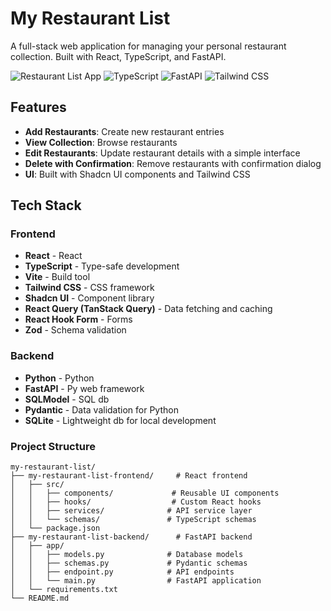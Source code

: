 # My Restaurant List

A full-stack web application for managing your personal restaurant collection. Built with React, TypeScript, and FastAPI.

![Restaurant List App](https://img.shields.io/badge/React-19.1.1-blue?style=for-the-badge&logo=react)
![TypeScript](https://img.shields.io/badge/TypeScript-5.9.3-blue?style=for-the-badge&logo=typescript)
![FastAPI](https://img.shields.io/badge/FastAPI-0.118.0-green?style=for-the-badge&logo=fastapi)
![Tailwind CSS](https://img.shields.io/badge/Tailwind_CSS-4.1.14-38B2AC?style=for-the-badge&logo=tailwind-css)

## Features

- **Add Restaurants**: Create new restaurant entries
- **View Collection**: Browse restaurants
- **Edit Restaurants**: Update restaurant details with a simple interface
- **Delete with Confirmation**: Remove restaurants with confirmation dialog
- **UI**: Built with Shadcn UI components and Tailwind CSS

## Tech Stack

### Frontend
- **React** - React
- **TypeScript** - Type-safe development
- **Vite** - Build tool
- **Tailwind CSS** - CSS framework
- **Shadcn UI** - Component library
- **React Query (TanStack Query)** - Data fetching and caching
- **React Hook Form** - Forms
- **Zod** - Schema validation

### Backend
- **Python** - Python 
- **FastAPI** - Py web framework
- **SQLModel** - SQL db
- **Pydantic** - Data validation for Python
- **SQLite** - Lightweight db for local development

### Project Structure
```
my-restaurant-list/
├── my-restaurant-list-frontend/     # React frontend
│   ├── src/
│   │   ├── components/             # Reusable UI components
│   │   ├── hooks/                  # Custom React hooks
│   │   ├── services/              # API service layer
│   │   └── schemas/               # TypeScript schemas
│   └── package.json
├── my-restaurant-list-backend/      # FastAPI backend
│   ├── app/
│   │   ├── models.py              # Database models
│   │   ├── schemas.py             # Pydantic schemas
│   │   ├── endpoint.py            # API endpoints
│   │   └── main.py                # FastAPI application
│   └── requirements.txt
└── README.md
```



